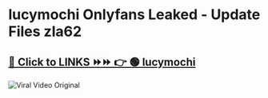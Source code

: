 
 # lucymochi Onlyfans Leaked - Update Files zla62

## <h2><a href="https://clipsfans.com/lucymochi&ref=git">🔗 Click to LINKS ⏩⏩ 👉 🟢 lucymochi </a></h2>

<a href="https://clipsfans.com/lucymochi&ref=git" rel="nofollow" data-target="animated-image.originalLink"><img src="https://i.ibb.co.com/xMMVF88/686577567.gif" alt="Viral Video Original" style="max-width: 100%; display: inline-block;" data-target="animated-image.originalImage"></a>

